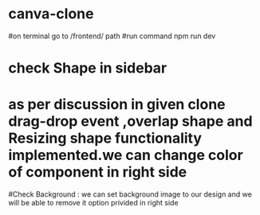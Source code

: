 # canva-clone
#on terminal go to /frontend/ path
#run command npm run dev
# check Shape in sidebar
# as per discussion in given clone drag-drop event ,overlap shape and Resizing shape functionality implemented.we can change color of component in right side 
#Check Background : we can set background image to our design and we will be able to remove it option privided in right side
